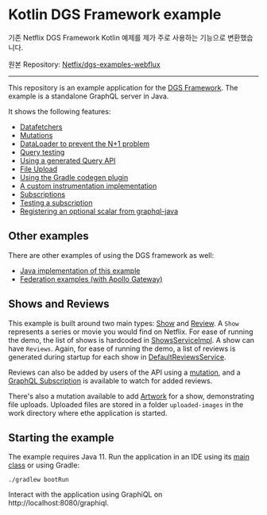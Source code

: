 Kotlin DGS Framework example
=====

기존 Netflix DGS Framework Kotlin 예제를 제가 주로 사용하는 기능으로 변환했습니다.

원본 Repository: [Netfix/dgs-examples-webflux](https://github.com/Netflix/dgs-examples-webflux)


----


This repository is an example application for the [DGS Framework](https://netflix.github.io/dgs).
The example is a standalone GraphQL server in Java.

It shows the following features:

* [Datafetchers](https://github.com/Netflix/dgs-examples-kotlin/blob/main/src/main/kotlin/com/example/demo/datafetchers/ShowsDataFetcher.kt#L34)
* [Mutations](https://github.com/Netflix/dgs-examples-kotlin/blob/main/src/main/kotlin/com/example/demo/datafetchers/ReviewsDataFetcher.kt#L56)
* [DataLoader to prevent the N+1 problem](https://github.com/Netflix/dgs-examples-kotlin/blob/main/src/main/kotlin/com/example/demo/datafetchers/ReviewsDataFetcher.kt#L46)
* [Query testing](https://github.com/Netflix/dgs-examples-kotlin/blob/main/src/test/kotlin/com/example/demo/datafetchers/ShowsDataFetcherTest.kt#L74)
* [Using a generated Query API](https://github.com/Netflix/dgs-examples-kotlin/blob/main/src/test/kotlin/com/example/demo/datafetchers/ShowsDataFetcherTest.kt#L124)
* [File Upload](https://github.com/Netflix/dgs-examples-kotlin/blob/main/src/main/kotlin/com/example/demo/datafetchers/ArtworkUploadDataFetcher.kt#L34)
* [Using the Gradle codegen plugin](https://github.com/Netflix/dgs-examples-kotlin/blob/main/build.gradle.kts#L50)
* [A custom instrumentation implementation](https://github.com/Netflix/dgs-examples-kotlin/blob/main/src/main/kotlin/com/example/demo/instrumentation/ExampleTracingInstrumentation.kt)
* [Subscriptions](https://github.com/Netflix/dgs-examples-kotlin/blob/main/src/main/kotlin/com/example/demo/datafetchers/ReviewsDataFetcher.kt#L64)
* [Testing a subscription](https://github.com/Netflix/dgs-examples-kotlin/blob/main/src/test/kotlin/com/example/demo/datafetchers/ReviewSubscriptionTest.kt#L57)
* [Registering an optional scalar from graphql-java](https://github.com/Netflix/dgs-examples-kotlin/blob/main/src/main/kotlin/com/example/demo/scalars/DateTimeScalarRegistration.kt#L32)

Other examples
---

There are other examples of using the DGS framework as well:

* [Java implementation of this example](https://github.com/Netflix/dgs-examples-java)
* [Federation examples (with Apollo Gateway)](https://github.com/Netflix/dgs-federation-example)

Shows and Reviews
----

This example is built around two main
types: [Show](https://github.com/Netflix/dgs-examples-kotlin/blob/main/src/main/resources/schema/schema.graphqls#L14)
and [Review](https://github.com/Netflix/dgs-examples-kotlin/blob/main/src/main/resources/schema/schema.graphqls#L22).
A `Show` represents a series or movie you would find on Netflix.
For ease of running the demo, the list of shows is hardcoded
in [ShowsServiceImpl](https://github.com/Netflix/dgs-examples-kotlin/blob/main/src/main/kotlin/com/example/demo/services/ShowsService.kt#L32).
A show can have `Reviews`.
Again, for ease of running the demo, a list of reviews is generated during startup for each show
in [DefaultReviewsService](https://github.com/Netflix/dgs-examples-kotlin/blob/main/src/main/kotlin/com/example/demo/services/ReviewsService.kt#L61).

Reviews can also be added by users of the API using
a [mutation](https://github.com/Netflix/dgs-examples-kotlin/blob/main/src/main/resources/schema/schema.graphqls#L6), and
a [GraphQL Subscription](https://github.com/Netflix/dgs-examples-kotlin/blob/main/src/main/resources/schema/schema.graphqls#L11)
is
available to watch for added reviews.

There's also a mutation available to
add [Artwork](https://github.com/Netflix/dgs-examples-kotlin/blob/main/src/main/resources/schema/schema.graphqls#L7) for
a show,
demonstrating file uploads.
Uploaded files are stored in a folder `uploaded-images` in the work directory where ethe application is started.

Starting the example
----

The example requires Java 11.
Run the application in an IDE using
its [main class](https://github.com/Netflix/dgs-examples-kotlin/blob/main/src/main/kotlin/com/example/demo/DemoApplication.kt)
or
using Gradle:

```
./gradlew bootRun
```

Interact with the application using GraphiQL on http://localhost:8080/graphiql.
